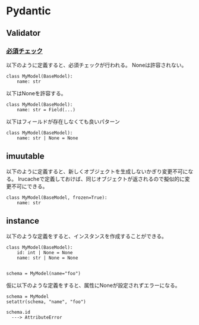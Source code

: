 # Pydantic

## Validator
### [必須チェック](https://docs.pydantic.dev/latest/concepts/models/#required-fields)
以下のように定義すると、必須チェックが行われる。
Noneは許容されない。
```
class MyModel(BaseModel):
    name: str
```
以下はNoneを許容する。
```
class MyModel(BaseModel):
    name: str = Field(...)
```
以下はフィールドが存在しなくても良いパターン
```
class MyModel(BaseModel):
    name: str | None = None
```

## imuutable
以下のように定義すると、新しくオブジェクトを生成しないかぎり変更不可になる。
lrucacheで定義しておけば、同じオブジェクトが返されるので擬似的に変更不可にできる。
```
class MyModel(BaseModel, frozen=True):
    name: str
```

## instance

以下のような定義をすると、インスタンスを作成することができる。
```
class MyModel(BaseModel):
    id: int | None = None
    name: str | None = None


schema = MyModel(name="foo")
```

仮に以下のような定義をすると、属性にNoneが設定されずエラーになる。
```
schema = MyModel
setattr(schema, "name", "foo")

schema.id
  ---> AttributeError
```